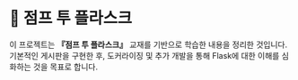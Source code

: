 # 🚀 점프 투 플라스크

이 프로젝트는 **『점프 투 플라스크』** 교재를 기반으로 학습한 내용을 정리한 것입니다.  
기본적인 게시판을 구현한 후, 도커라이징 및 추가 개발을 통해 Flask에 대한 이해를 심화하는 것을 목표로 합니다.